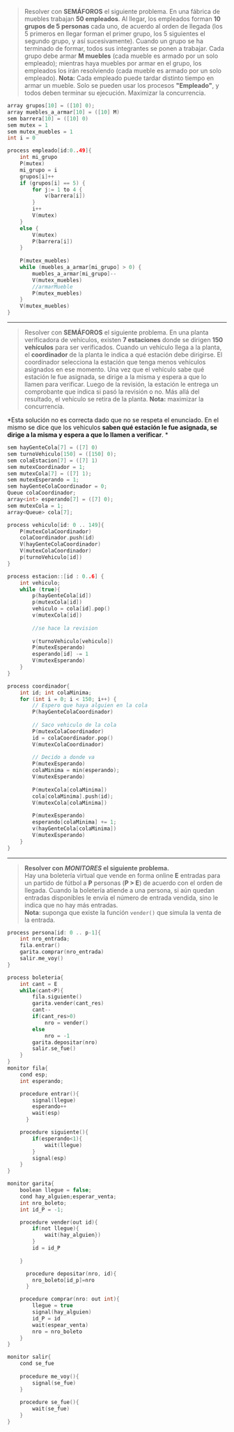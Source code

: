 
> Resolver con **SEMÁFOROS** el siguiente problema. En una fábrica de muebles trabajan **50 empleados**. Al llegar, los empleados forman **10 grupos de 5 personas** cada uno, de acuerdo al orden de llegada (los 5 primeros en llegar forman el primer grupo, los 5 siguientes el segundo grupo, y así sucesivamente). Cuando un grupo se ha terminado de formar, todos sus integrantes se ponen a trabajar. Cada grupo debe armar **M muebles** (cada mueble es armado por un solo empleado); mientras haya muebles por armar en el grupo, los empleados los irán resolviendo (cada mueble es armado por un solo empleado). **Nota:** Cada empleado puede tardar distinto tiempo en armar un mueble. Solo se pueden usar los procesos **"Empleado"**, y todos deben terminar su ejecución. Maximizar la concurrencia.

```c
array grupos[10] = ([10] 0);
array muebles_a_armar[10] = ([10] M)
sem barrera[10] = ([10] 0)
sem mutex = 1
sem mutex_muebles = 1
int i = 0

process empleado[id:0..49]{
    int mi_grupo
    P(mutex)
    mi_grupo = i
    grupos[i]++
    if (grupos[i] == 5) {
        for j:= 1 to 4 {
            v(barrera[i])
        }
        i++
        V(mutex)
    }
    else {
        V(mutex)
        P(barrera[i])
    }
    
    P(mutex_muebles)
    while (muebles_a_armar[mi_grupo] > 0) {
        muebles_a_armar[mi_grupo]--
        V(mutex_muebles)
        //armarMueble
        P(mutex_muebles)
    }
    V(mutex_muebles)
}

```

---

> Resolver con **SEMÁFOROS** el siguiente problema. En una planta verificadora de vehículos, existen **7 estaciones** donde se dirigen **150 vehículos** para ser verificados. Cuando un vehículo llega a la planta, el **coordinador** de la planta le indica a qué estación debe dirigirse. El coordinador selecciona la estación que tenga menos vehículos asignados en ese momento. Una vez que el vehículo sabe qué estación le fue asignada, se dirige a la misma y espera a que lo llamen para verificar. Luego de la revisión, la estación le entrega un comprobante que indica si pasó la revisión o no. Más allá del resultado, el vehículo se retira de la planta. **Nota:** maximizar la concurrencia.

*Esta solución no es correcta dado que no se respeta el enunciado. En el mismo se dice que los vehiculos **saben qué estación le fue asignada, se dirige a la misma y espera a que lo llamen a verificar**. *

```c
sem hayGenteCola[7] = ([7] 0)
sem turnoVehiculo[150] = ([150] 0);
sem colaEstacion[7] = ([7] 1)
sem mutexCoordinador = 1;
sem mutexCola[7] = ([7] 1);
sem mutexEsperando = 1;
sem hayGenteColaCoordinador = 0;
Queue colaCoordinador; 
array<int> esperando[7] = ([7] 0);
sem mutexCola = 1;
array<Queue> cola[7];

process vehiculo[id: 0 .. 149]{
    P(mutexColaCoordinador)
    colaCoordinador.push(id)
    V(hayGenteColaCoordinador)
    V(mutexColaCoordinador)
    p(turnoVehiculo[id])
}

process estacion::[id : 0..6] {
    int vehiculo;
    while (true){
        p(hayGenteCola[id])
        p(mutexCola[id])
        vehiculo = cola[id].pop()
        v(mutexCola[id])
        
        //se hace la revision
        
        v(turnoVehiculo[vehiculo])
        P(mutexEsperando)
        esperando[id] -= 1
        V(mutexEsperando)
    }
}

process coordinador{
    int id; int colaMinima;
    for (int i = 0; i < 150; i++) {
        // Espero que haya alguien en la cola
        P(hayGenteColaCoordinador)
        
        // Saco vehiculo de la cola
        P(mutexColaCoordinador)
        id = colaCoordinador.pop()
        V(mutexColaCoordinador)
        
        // Decido a donde va
        P(mutexEsperando)
        colaMinima = min(esperando);
        V(mutexEsperando)
        
        P(mutexCola[colaMinima])
        cola[colaMinima].push(id);
        V(mutexCola[colaMinima])
        
        P(mutexEsperando)
        esperando[colaMinima] += 1;
        v(hayGenteCola[colaMinima])
        V(mutexEsperando)
    }
}
```

---
> **Resolver con _MONITORES_ el siguiente problema.**  
    Hay una boletería virtual que vende en forma online **E** entradas para un partido de fútbol a **P** personas (**P > E**) de acuerdo con el orden de llegada. Cuando la boletería atiende a una persona, si aún quedan entradas disponibles le envía el número de entrada vendida, sino le indica que no hay más entradas.  
    **Nota**: suponga que existe la función `vender()` que simula la venta de la entrada.

```c
process persona[id: 0 .. p-1]{
    int nro_entrada;
    fila.entrar()
    garita.comprar(nro_entrada)
    salir.me_voy()
}

process boleteria{
    int cant = E
    while(cant<P){
        fila.siguiente()
        garita.vender(cant_res)
        cant--
        if(cant_res>0)
            nro = vender()
        else
            nro = -1
        garita.depositar(nro)
        salir.se_fue()
    }
}
monitor fila{
    cond esp;
    int esperando;

    procedure entrar(){
        signal(llegue)
        esperando++
        wait(esp)
      }

    procedure siguiente(){
        if(esperando<1){
            wait(llegue)
        }
        signal(esp)
    }
}

monitor garita{
    boolean llegue = false;
    cond hay_alguien;esperar_venta;
    int nro_boleto;
    int id_P = -1;

    procedure vender(out id){
        if(not llegue){
            wait(hay_alguien})
        }
        id = id_P
    
    }

      procedure depositar(nro, id){
        nro_boleto[id_p]=nro
      }

    procedure comprar(nro: out int){
        llegue = true
        signal(hay_alguien)
        id_P = id
        wait(espear_venta)
        nro = nro_boleto
    }
}

monitor salir{
    cond se_fue
    
    procedure me_voy(){
        signal(se_fue)
    }
    
    procedure se_fue(){
        wait(se_fue)
    }
}
```